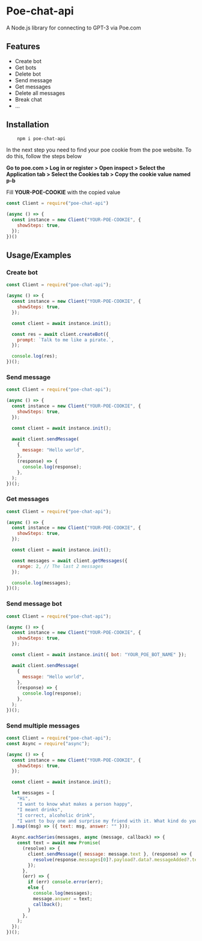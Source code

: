 
# Poe-chat-api

A Node.js library for connecting to GPT-3 via Poe.com


## Features

- Create bot
- Get bots
- Delete bot
- Send message
- Get messages
- Delete all messages
- Break chat
- ...


## Installation

```bash
    npm i poe-chat-api
```

In the next step you need to find your poe cookie from the poe website. To do this, follow the steps below

**Go to poe.com > Log in or register > Open inspect > Select the Application tab > Select the Cookies tab > Copy the cookie value named p-b**

Fill **YOUR-POE-COOKIE** with the copied value

```javascript
const Client = require("poe-chat-api")

(async () => {
  const instance = new Client("YOUR-POE-COOKIE", {
    showSteps: true,
  });
})()

```


## Usage/Examples

### Create bot
```javascript
const Client = require("poe-chat-api");

(async () => {
  const instance = new Client("YOUR-POE-COOKIE", {
    showSteps: true,
  });

  const client = await instance.init();

  const res = await client.createBot({
    prompt: `Talk to me like a pirate.`,
  });

  console.log(res);
})();

```

### Send message
```javascript
const Client = require("poe-chat-api");

(async () => {
  const instance = new Client("YOUR-POE-COOKIE", {
    showSteps: true,
  });

  const client = await instance.init();

  await client.sendMessage(
    {
      message: "Hello world",
    },
    (response) => {
      console.log(response);
    },
  );
})();

```


### Get messages
```javascript
const Client = require("poe-chat-api");

(async () => {
  const instance = new Client("YOUR-POE-COOKIE", {
    showSteps: true,
  });

  const client = await instance.init();

  const messages = await client.getMessages({
    range: 2, // The last 2 messages
  });

  console.log(messages);
})();

```

### Send message bot
```javascript
const Client = require("poe-chat-api");

(async () => {
  const instance = new Client("YOUR-POE-COOKIE", {
    showSteps: true,
  });

  const client = await instance.init({ bot: "YOUR_POE_BOT_NAME" });

  await client.sendMessage(
    {
      message: "Hello world",
    },
    (response) => {
      console.log(response);
    },
  );
})();

```

### Send multiple messages
```javascript
const Client = require("poe-chat-api");
const Async = require("async");

(async () => {
  const instance = new Client("YOUR-POE-COOKIE", {
    showSteps: true,
  });

  const client = await instance.init();

  let messages = [
    "Hi",
    "I want to know what makes a person happy",
    "I meant drinks",
    "I correct, alcoholic drink",
    "I want to buy one and surprise my friend with it. What kind do you suggest?",
  ].map((msg) => ({ text: msg, answer: "" }));

  Async.eachSeries(messages, async (message, callback) => {
    const text = await new Promise(
      (resolve) => {
        client.sendMessage({ message: message.text }, (response) => {
          resolve(response.messages[0]?.payload?.data?.messageAdded?.text);
        });
      },
      (err) => {
        if (err) console.error(err);
        else {
          console.log(messages);
          message.answer = text;
          callback();
        }
      },
    );
  });
})();


```

